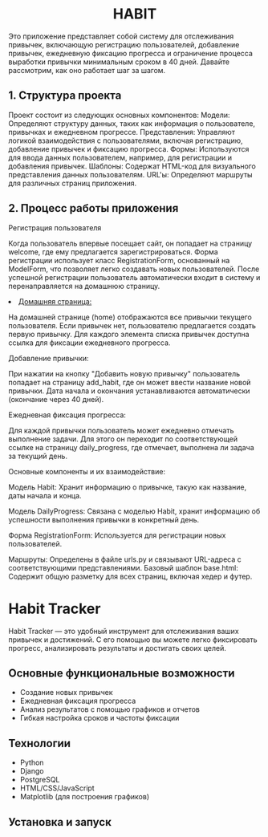 
<h1 align="center">HABIT</h1>


Это приложение представляет собой систему для отслеживания привычек, включающую регистрацию пользователей, добавление привычек, ежедневную фиксацию прогресса и ограничение процесса выработки привычки минимальным сроком в 40 дней.
Давайте рассмотрим, как оно работает шаг за шагом.
<p>
<h2>1. Структура проекта</h2>
  <p>  
Проект состоит из следующих основных компонентов:
Модели: Определяют структуру данных, таких как информация о пользователе, привычках и ежедневном прогрессе.
Представления: Управляют логикой взаимодействия с пользователями, включая регистрацию, добавление привычек и фиксацию прогресса.
Формы: Используются для ввода данных пользователем, например, для регистрации и добавления привычек.
Шаблоны: Содержат HTML-код для визуального представления данных пользователям.
URL'ы: Определяют маршруты для различных страниц приложения.
  </p>
</p>
<p>
<h2>2. Процесс работы приложения</h2>
    <p> 
Регистрация пользователя
      
Когда пользователь впервые посещает сайт, он попадает на страницу welcome, где ему предлагается зарегистрироваться. Форма регистрации использует класс RegistrationForm, основанный на ModelForm, что позволяет легко создавать новых пользователей. После успешной регистрации пользователь автоматически входит в систему и перенаправляется на домашнюю страницу.
    <p> 
</p>
<li><a href="#description">Домашняя страница:</a></li>

На домашней странице (home) отображаются все привычки текущего пользователя. Если привычек нет, пользователю предлагается создать первую привычку. Для каждого элемента списка привычек доступна ссылка для фиксации ежедневного прогресса.

Добавление привычки:

При нажатии на кнопку "Добавить новую привычку" пользователь попадает на страницу add_habit, где он может ввести название новой привычки. Дата начала и окончания устанавливаются автоматически (окончание через 40 дней).

Ежедневная фиксация прогресса:

Для каждой привычки пользователь может ежедневно отмечать выполнение задачи. Для этого он переходит по соответствующей ссылке на страницу daily_progress, где отмечает, выполнена ли задача за текущий день.

Основные компоненты и их взаимодействие:

Модель Habit: Хранит информацию о привычке, такую как название, даты начала и конца.

Модель DailyProgress: Связана с моделью Habit, хранит информацию об успешности выполнения привычки в конкретный день.

Форма RegistrationForm: Используется для регистрации новых пользователей.

Маршруты:
Определены в файле urls.py и связывают URL-адреса с соответствующими представлениями.
Базовый шаблон base.html: Содержит общую разметку для всех страниц, включая хедер и футер.



# Habit Tracker

Habit Tracker — это удобный инструмент для отслеживания ваших привычек и достижений. С его помощью вы можете легко фиксировать прогресс, анализировать результаты и достигать своих целей.

## Основные функциональные возможности

- Создание новых привычек
- Ежедневная фиксация прогресса
- Анализ результатов с помощью графиков и отчетов
- Гибкая настройка сроков и частоты фиксации

## Технологии

- Python
- Django
- PostgreSQL
- HTML/CSS/JavaScript
- Matplotlib (для построения графиков)

## Установка и запуск

